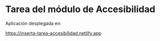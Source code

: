 # Tarea del módulo de Accesibilidad

Aplicación desplegada en:

https://inserta-tarea-accesibilidad.netlify.app
